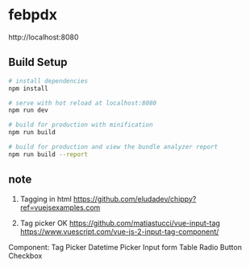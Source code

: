 # febpdx
http://localhost:8080

## Build Setup

``` bash
# install dependencies
npm install

# serve with hot reload at localhost:8080
npm run dev

# build for production with minification
npm run build

# build for production and view the bundle analyzer report
npm run build --report
```
## note
1. Tagging in html
https://github.com/eludadev/chippy?ref=vuejsexamples.com


2. Tag picker OK
https://github.com/matiastucci/vue-input-tag
https://www.vuescript.com/vue-js-2-input-tag-component/


Component:
Tag Picker
Datetime Picker
Input form
Table
Radio Button
Checkbox








